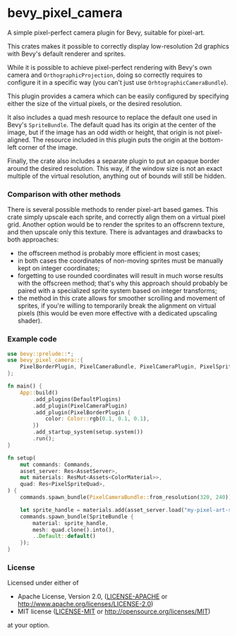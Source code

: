 # bevy_pixel_camera

A simple pixel-perfect camera plugin for Bevy, suitable for pixel-art.

This crates makes it possible to correctly display low-resolution 2d
graphics with Bevy's default renderer and sprites.

While it is possible to achieve pixel-perfect rendering with Bevy's own
camera and `OrthographicProjection`, doing so correctly requires to
configure it in a specific way (you can't just use
`OrhtographicCameraBundle`).

This plugin provides a camera which can be easily configured by specifying
either the size of the virtual pixels, or the desired resolution.

It also includes a quad mesh resource to replace the default one used in
Bevy's `SpriteBundle`. The default quad has its origin at the center of the
image, but if the image has an odd width or height, that origin is not
pixel-aligned. The resource included in this plugin puts the origin at the
bottom-left corner of the image.

Finally, the crate also includes a separate plugin to put an opaque border
around the desired resolution. This way, if the window size is not an exact
multiple of the virtual resolution, anything out of bounds will still be
hidden.

### Comparison with other methods

There is several possible methods to render pixel-art based games. This
crate simply upscale each sprite, and correctly align them on a virtual
pixel grid. Another option would be to render the sprites to an offscrenn
texture, and then upscale only this texture. There is advantages and
drawbacks to both approaches:
- the offscreen method is probably more efficient in most cases;
- in both cases the coordinates of non-moving sprites must be manually kept
  on integer coordinates;
- forgetting to use rounded coordinates will result in much worse results
  with the offscreen method; that's why this approach should probably be
  paired with a specialized sprite system based on integer transforms;
- the method in this crate allows for smoother scrolling and movement of
  sprites, if you're willing to temporarily break the alignment on virtual
  pixels (this would be even more effective with a dedicated upscaling
  shader).

### Example code

```rust
use bevy::prelude::*;
use bevy_pixel_camera::{
    PixelBorderPlugin, PixelCameraBundle, PixelCameraPlugin, PixelSpriteQuad
};

fn main() {
    App::build()
        .add_plugins(DefaultPlugins)
        .add_plugin(PixelCameraPlugin)
        .add_plugin(PixelBorderPlugin {
            color: Color::rgb(0.1, 0.1, 0.1),
        })
        .add_startup_system(setup.system())
        .run();
}

fn setup(
    mut commands: Commands,
    asset_server: Res<AssetServer>,
    mut materials: ResMut<Assets<ColorMaterial>>,
    quad: Res<PixelSpriteQuad>,
) {
    commands.spawn_bundle(PixelCameraBundle::from_resolution(320, 240));

    let sprite_handle = materials.add(asset_server.load("my-pixel-art-sprite.png").into());
    commands.spawn_bundle(SpriteBundle {
        material: sprite_handle,
        mesh: quad.clone().into(),
        ..Default::default()
    });
}
```

### License

Licensed under either of

* Apache License, Version 2.0, ([LICENSE-APACHE](LICENSE-APACHE) or http://www.apache.org/licenses/LICENSE-2.0)
* MIT license ([LICENSE-MIT](LICENSE-MIT) or http://opensource.org/licenses/MIT)

at your option.
